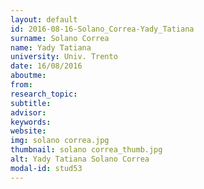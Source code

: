 ```yaml
---
layout: default 
id: 2016-08-16-Solano_Correa-Yady_Tatiana
surname: Solano Correa
name: Yady Tatiana
university: Univ. Trento
date: 16/08/2016
aboutme: 
from: 
research_topic: 
subtitle: 
advisor: 
keywords: 
website: 
img: solano correa.jpg
thumbnail: solano correa_thumb.jpg
alt: Yady Tatiana Solano Correa
modal-id: stud53
---
```

